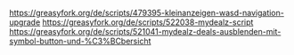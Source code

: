 https://greasyfork.org/de/scripts/479395-kleinanzeigen-wasd-navigation-upgrade
https://greasyfork.org/de/scripts/522038-mydealz-script
https://greasyfork.org/de/scripts/521041-mydealz-deals-ausblenden-mit-symbol-button-und-%C3%BCbersicht
